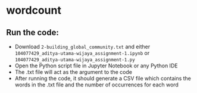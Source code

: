 
# wordcount

## Run the code:
* Download `2-building_global_community.txt` and either `104077429_aditya-utama-wijaya_assignment-1.ipynb` or `104077429_aditya-utama-wijaya_assignment-1.py`
* Open the Python script file in Jupyter Notebook or any Python IDE
* The .txt file will act as the argument to the code
* After running the code, it should generate a CSV file which contains the words in the .txt file and the number of occurrences for each word
